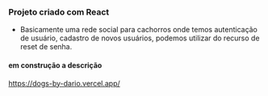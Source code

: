### Projeto criado com React

- Basicamente uma rede social para cachorros onde temos autenticação de usuário, cadastro de novos usuários, podemos utilizar do recurso de reset de senha.

#### em construção a descrição

https://dogs-by-dario.vercel.app/

